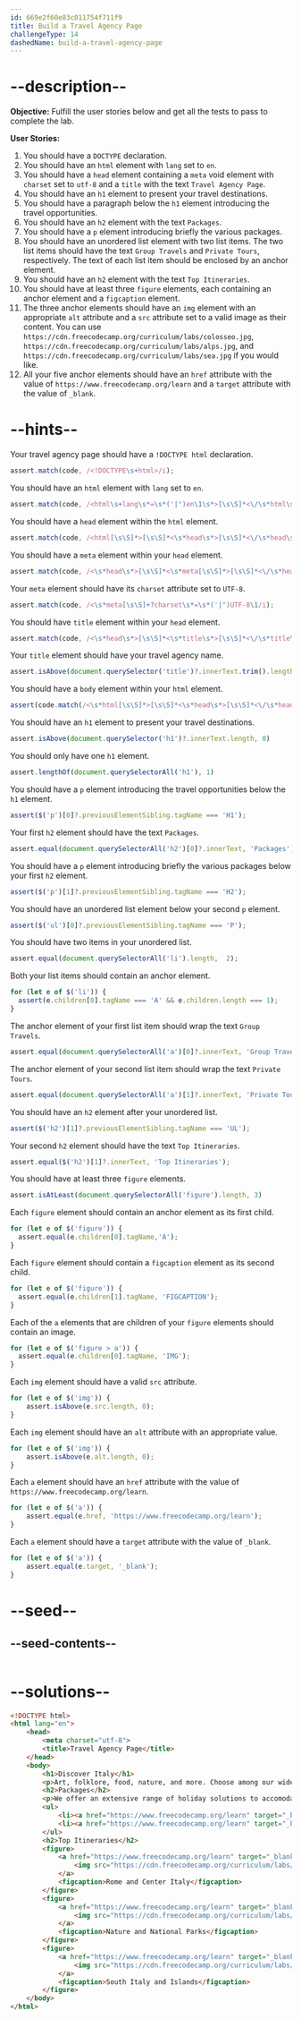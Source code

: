 ```yaml
---
id: 669e2f60e83c011754f711f9
title: Build a Travel Agency Page
challengeType: 14
dashedName: build-a-travel-agency-page
---
```


# --description--

**Objective:** Fulfill the user stories below and get all the tests to pass to complete the lab. 

**User Stories:**

1. You should have a `DOCTYPE` declaration.
1. You should have an `html` element with `lang` set to `en`.
1. You should have a `head` element containing a `meta` void element with `charset` set to `utf-8` and a `title` with the text `Travel Agency Page`.
1. You should have an `h1` element to present your travel destinations.
1. You should have a paragraph below the `h1` element introducing the travel opportunities.
1. You should have an `h2` element with the text `Packages`.
1. You should have a `p` element introducing briefly the various packages.
1. You should have an unordered list element with two list items. The two list items should have the text `Group Travels` and `Private Tours`, respectively. The text of each list item should be enclosed by an anchor element.
1. You should have an `h2` element with the text `Top Itineraries`.
1. You should have at least three `figure` elements, each containing an anchor element and a `figcaption` element.
1. The three anchor elements should have an `img` element with an appropriate `alt` attribute and a `src` attribute set to a valid image as their content. You can use `https://cdn.freecodecamp.org/curriculum/labs/colosseo.jpg`, `https://cdn.freecodecamp.org/curriculum/labs/alps.jpg`, and `https://cdn.freecodecamp.org/curriculum/labs/sea.jpg` if you would like.
1. All your five anchor elements should have an `href` attribute with the value of `https://www.freecodecamp.org/learn` and a `target` attribute with the value of `_blank`.

# --hints--

Your travel agency page should have a `!DOCTYPE html` declaration.

```js
assert.match(code, /<!DOCTYPE\s+html>/i);
```

You should have an `html` element with `lang` set to `en`.

```js
assert.match(code, /<html\s+lang\s*=\s*('|")en\1\s*>[\s\S]*<\/\s*html\s*>/i);
```

You should have a `head` element within the `html` element.

```js
assert.match(code, /<html[\s\S]*>[\s\S]*<\s*head\s*>[\s\S]*<\/\s*head\s*>[\s\S]*<\/\s*html\s*>/i);
```

You should have a `meta` element within your `head` element.

```js
assert.match(code, /<\s*head\s*>[\s\S]*<\s*meta[\s\S]*>[\s\S]*<\/\s*head\s*>/i);
```

Your `meta` element should have its `charset` attribute set to `UTF-8`.

```js
assert.match(code, /<\s*meta[\s\S]+?charset\s*=\s*('|")UTF-8\1/i);
```

You should have `title` element within your `head` element.

```js
assert.match(code, /<\s*head\s*>[\s\S]*<\s*title\s*>[\s\S]*<\/\s*title\s*>[\s\S]*<\/\s*head\s*>/i);
```

Your `title` element should have your travel agency name.

```js
assert.isAbove(document.querySelector('title')?.innerText.trim().length, 0);
```

You should have a `body` element within your `html` element.

```js
assert(code.match(/<\s*html[\s\S]*>[\s\S]*<\s*head\s*>[\s\S]*<\/\s*head\s*>[\s\S]*<\s*body\s*>[\s\S]*<\/\s*body\s*>[\s\S]*<\/\s*html\s*>/i));
```

You should have an `h1` element to present your travel destinations.

```js
assert.isAbove(document.querySelector('h1')?.innerText.length, 0)
```

You should only have one `h1` element.

```js
assert.lengthOf(document.querySelectorAll('h1'), 1)
```

You should have a `p` element introducing the travel opportunities below the `h1` element.

```js
assert($('p')[0]?.previousElementSibling.tagName === 'H1');
```

Your first `h2` element should have the text `Packages`.

```js
assert.equal(document.querySelectorAll('h2')[0]?.innerText, 'Packages');
```

You should have a `p` element introducing briefly the various packages below your first `h2` element.

```js
assert($('p')[1]?.previousElementSibling.tagName === 'H2');
```

You should have an unordered list element below your second `p` element.

```js
assert($('ul')[0]?.previousElementSibling.tagName === 'P');
```

You should have two items in your unordered list.

```js
assert.equal(document.querySelectorAll('li').length,  2);
```

Both your list items should contain an anchor element.

```js
for (let e of $('li')) {
  assert(e.children[0].tagName === 'A' && e.children.length === 1);
}
```

The anchor element of your first list item should wrap the text `Group Travels`.

```js
assert.equal(document.querySelectorAll('a')[0]?.innerText, 'Group Travels');
```

The anchor element of your second list item should wrap the text `Private Tours`.

```js
assert.equal(document.querySelectorAll('a')[1]?.innerText, 'Private Tours');
```

You should have an `h2` element after your unordered list.

```js
assert($('h2')[1]?.previousElementSibling.tagName === 'UL');
```

Your second `h2` element should have the text `Top Itineraries`.

```js
assert.equal($('h2')[1]?.innerText, 'Top Itineraries');
```

You should have at least three `figure` elements.

```js
assert.isAtLeast(document.querySelectorAll('figure').length, 3)
```

Each `figure` element should contain an anchor element as its first child.

```js
for (let e of $('figure')) {
  assert.equal(e.children[0].tagName,'A');
}
```

Each `figure` element should contain a `figcaption` element as its second child.

```js
for (let e of $('figure')) {
  assert.equal(e.children[1].tagName, 'FIGCAPTION');
}
```

Each of the `a` elements that are children of your `figure` elements should contain an image.

```js
for (let e of $('figure > a')) {
  assert.equal(e.children[0].tagName, 'IMG');
}
```

Each `img` element should have a valid `src` attribute.

```js
for (let e of $('img')) {
    assert.isAbove(e.src.length, 0);
}
```

Each `img` element should have an `alt` attribute with an appropriate value.

```js
for (let e of $('img')) {
    assert.isAbove(e.alt.length, 0);
}
```

Each `a` element should have an `href` attribute with the value of `https://www.freecodecamp.org/learn`.

```js
for (let e of $('a')) {
    assert.equal(e.href, 'https://www.freecodecamp.org/learn');
}
```

Each `a` element should have a `target` attribute with the value of `_blank`.

```js
for (let e of $('a')) {
    assert.equal(e.target, '_blank');
}
```

# --seed--

## --seed-contents--

```html

```

# --solutions--

```html
<!DOCTYPE html>
<html lang="en">
    <head>
        <meta charset="utf-8">
        <title>Travel Agency Page</title>
    </head>
    <body>
        <h1>Discover Italy</h1>
        <p>Art, folklore, food, nature, and more. Choose among our wide selection of guided tours and excursions, and live an unforgettable experience exploring Italy.</p>
        <h2>Packages</h2>
        <p>We offer an extensive range of holiday solutions to accomodate the needs of all our clients. From daily excursions in the most beautiful cities, to thorough tours of hidden villages and medieval towns to discover Italy's lesser-known sides.</p>
        <ul>
            <li><a href="https://www.freecodecamp.org/learn" target="_blank">Group Travels</a></li>
            <li><a href="https://www.freecodecamp.org/learn" target="_blank">Private Tours</a></li>
        </ul>
        <h2>Top Itineraries</h2>
        <figure>
            <a href="https://www.freecodecamp.org/learn" target="_blank">
                <img src="https://cdn.freecodecamp.org/curriculum/labs/colosseo.jpg" alt="colosseum view" >                
            </a>
            <figcaption>Rome and Center Italy</figcaption>
        </figure>
        <figure>
            <a href="https://www.freecodecamp.org/learn" target="_blank">
                <img src="https://cdn.freecodecamp.org/curriculum/labs/alps.jpg" alt="dolomites mountain view" >                
            </a>
            <figcaption>Nature and National Parks</figcaption>            
        </figure>
        <figure>
            <a href="https://www.freecodecamp.org/learn" target="_blank">
                <img src="https://cdn.freecodecamp.org/curriculum/labs/sea.jpg" alt="sea view" >                
            </a>
            <figcaption>South Italy and Islands</figcaption>
        </figure>                
    </body>
</html>
```
